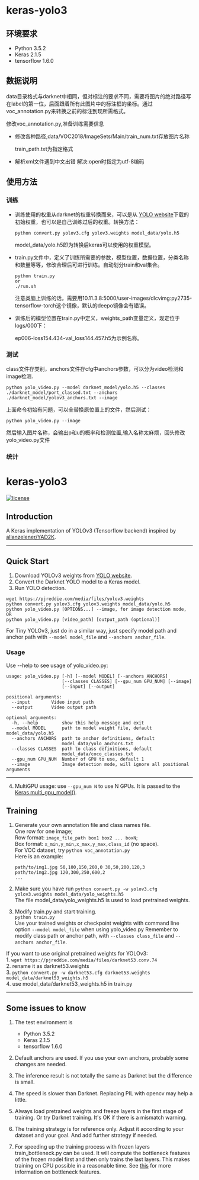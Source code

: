 # keras-yolo3

## 环境要求

- Python 3.5.2
- Keras 2.1.5
- tensorflow 1.6.0

## 数据说明

data目录格式与darknet中相同，但对标注的要求不同，需要将图片的绝对路径写在label的第一位，后面跟着所有此图片中的标注框的坐标。通过voc_annotation.py来转换之前的标注到现所需格式。

修改voc_annotation.py,准备训练需要信息

- 修改各种路径,data/VOC2018/ImageSets/Main/train_num.txt存放图片名称

  train_path.txt为指定格式

- 解析xml文件遇到中文出错 解决:open时指定为utf-8编码

## 使用方法

### 训练

- 训练使用的权重从darknet的权重转换而来，可以是从 [YOLO website](http://pjreddie.com/darknet/yolo/)下载的初始权重，也可以是自己训练过后的权重。转换方法：

  ```
  python convert.py yolov3.cfg yolov3.weights model_data/yolo.h5
  ```

  model_data/yolo.h5即为转换后keras可以使用的权重模型。

- train.py文件中，定义了训练所需要的参数，模型位置，数据位置，分类名称和数量等等，修改合理后可进行训练。自动划分train和val集合。

  ```
  python train.py
  or
  ./run.sh
  ```

  注意类脑上训练的话，需要用10.11.3.8:5000/user-images/dlcvimg:py2735-tensorflow-torch这个镜像，默认的deepo镜像会有错误。

- 训练后的模型位置在train.py中定义，weights_path变量定义，现定位于logs/000下：

  ep006-loss154.434-val_loss144.457.h5为示例名称。

### 测试

class文件存类别，anchors文件存cfg中anchors参数，可以分为video检测和image检测.

```
python yolo_video.py --model darknet_model/yolo.h5 --classes ./darknet_model/port_classed.txt --anchors ./darknet_model/yolov3_anchors.txt --image
```

上面命令初始有问题，可以全替换原位置上的文件，然后测试：

```
python yolo_video.py --image
```

然后输入图片名称，会输出p和u的概率和检测位置,输入名称太麻烦，回头修改yolo_video.py文件

### 统计











# keras-yolo3

[![license](https://img.shields.io/github/license/mashape/apistatus.svg)](LICENSE)

## Introduction

A Keras implementation of YOLOv3 (Tensorflow backend) inspired by [allanzelener/YAD2K](https://github.com/allanzelener/YAD2K).

---

## Quick Start

1. Download YOLOv3 weights from [YOLO website](http://pjreddie.com/darknet/yolo/).
2. Convert the Darknet YOLO model to a Keras model.
3. Run YOLO detection.

```
wget https://pjreddie.com/media/files/yolov3.weights
python convert.py yolov3.cfg yolov3.weights model_data/yolo.h5
python yolo_video.py [OPTIONS...] --image, for image detection mode, OR
python yolo_video.py [video_path] [output_path (optional)]
```

For Tiny YOLOv3, just do in a similar way, just specify model path and anchor path with `--model model_file` and `--anchors anchor_file`.

### Usage
Use --help to see usage of yolo_video.py:
```
usage: yolo_video.py [-h] [--model MODEL] [--anchors ANCHORS]
                     [--classes CLASSES] [--gpu_num GPU_NUM] [--image]
                     [--input] [--output]

positional arguments:
  --input        Video input path
  --output       Video output path

optional arguments:
  -h, --help         show this help message and exit
  --model MODEL      path to model weight file, default model_data/yolo.h5
  --anchors ANCHORS  path to anchor definitions, default
                     model_data/yolo_anchors.txt
  --classes CLASSES  path to class definitions, default
                     model_data/coco_classes.txt
  --gpu_num GPU_NUM  Number of GPU to use, default 1
  --image            Image detection mode, will ignore all positional arguments
```
---

4. MultiGPU usage: use `--gpu_num N` to use N GPUs. It is passed to the [Keras multi_gpu_model()](https://keras.io/utils/#multi_gpu_model).

## Training

1. Generate your own annotation file and class names file.  
    One row for one image;  
    Row format: `image_file_path box1 box2 ... boxN`;  
    Box format: `x_min,y_min,x_max,y_max,class_id` (no space).  
    For VOC dataset, try `python voc_annotation.py`  
    Here is an example:
    ```
    path/to/img1.jpg 50,100,150,200,0 30,50,200,120,3
    path/to/img2.jpg 120,300,250,600,2
    ...
    ```

2. Make sure you have run `python convert.py -w yolov3.cfg yolov3.weights model_data/yolo_weights.h5`  
    The file model_data/yolo_weights.h5 is used to load pretrained weights.

3. Modify train.py and start training.  
    `python train.py`  
    Use your trained weights or checkpoint weights with command line option `--model model_file` when using yolo_video.py
    Remember to modify class path or anchor path, with `--classes class_file` and `--anchors anchor_file`.

If you want to use original pretrained weights for YOLOv3:  
​    1. `wget https://pjreddie.com/media/files/darknet53.conv.74`  
​    2. rename it as darknet53.weights  
​    3. `python convert.py -w darknet53.cfg darknet53.weights model_data/darknet53_weights.h5`  
​    4. use model_data/darknet53_weights.h5 in train.py

---

## Some issues to know

1. The test environment is
    - Python 3.5.2
    - Keras 2.1.5
    - tensorflow 1.6.0

2. Default anchors are used. If you use your own anchors, probably some changes are needed.

3. The inference result is not totally the same as Darknet but the difference is small.

4. The speed is slower than Darknet. Replacing PIL with opencv may help a little.

5. Always load pretrained weights and freeze layers in the first stage of training. Or try Darknet training. It's OK if there is a mismatch warning.

6. The training strategy is for reference only. Adjust it according to your dataset and your goal. And add further strategy if needed.

7. For speeding up the training process with frozen layers train_bottleneck.py can be used. It will compute the bottleneck features of the frozen model first and then only trains the last layers. This makes training on CPU possible in a reasonable time. See [this](https://blog.keras.io/building-powerful-image-classification-models-using-very-little-data.html) for more information on bottleneck features.
